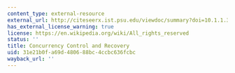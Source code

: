```yaml
---
content_type: external-resource
external_url: http://citeseerx.ist.psu.edu/viewdoc/summary?doi=10.1.1.38.1437
has_external_license_warning: true
license: https://en.wikipedia.org/wiki/All_rights_reserved
status: ''
title: Concurrency Control and Recovery
uid: 31e21b0f-a69d-4806-88bc-4ccbc636fcbc
wayback_url: ''
---
```

